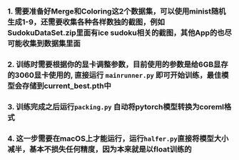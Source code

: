 ### 1. 需要准备好Merge和Coloring这2个数据集，可以使用minist随机生成1-9，还需要收集各种各样数独的截图，例如SudokuDataSet.zip里面有ice sudoku相关的截图，其他App的也尽可能收集到数据集里面

### 2. 训练时需要根据你的显卡调整参数，目前使用的参数是给6GB显存的3060显卡使用的, 直接运行 `mainrunner.py` 即可开始训练，最佳模型会存储到current_best.pth中

### 3. 训练完成之后运行`packing.py` 自动将pytorch模型转换为coreml格式

### 4. 这一步需要在macOS上才能运行，运行`halfer.py`直接将模型大小减半，基本不损失任何精度，因为本来就是以float训练的

